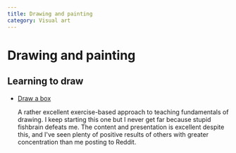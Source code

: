 ```yaml
---
title: Drawing and painting
category: Visual art
---
```



# Drawing and painting


## Learning to draw

   - [Draw a box](http://drawabox.com/)

      A rather excellent exercise-based approach to teaching fundamentals of drawing. I keep starting this one but I never get far because stupid fishbrain
      defeats me. The content and presentation is excellent despite this, and I've seen plenty of positive results of others with greater concentration than me
      posting to Reddit.
